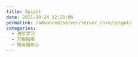 ```yaml
---
title: Spigot
date: 2021-10-24 12:28:06
permalink: /advanced/server/server_core/spigot/
categories: 
  - 进阶学习
  - 开服指南
  - 服务器核心
---
```

